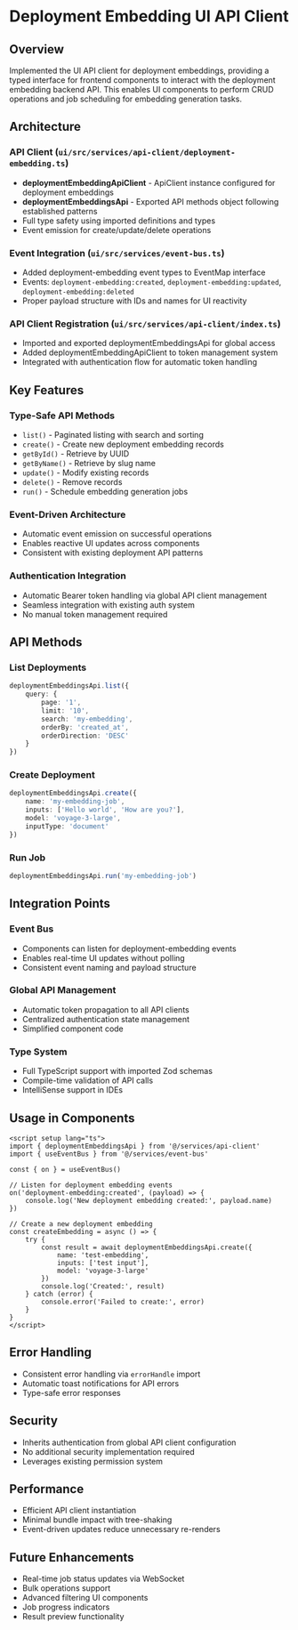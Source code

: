 # Deployment Embedding UI API Client

## Overview
Implemented the UI API client for deployment embeddings, providing a typed interface for frontend components to interact with the deployment embedding backend API. This enables UI components to perform CRUD operations and job scheduling for embedding generation tasks.

## Architecture

### API Client (`ui/src/services/api-client/deployment-embedding.ts`)
- **deploymentEmbeddingApiClient** - ApiClient instance configured for deployment embeddings
- **deploymentEmbeddingsApi** - Exported API methods object following established patterns
- Full type safety using imported definitions and types
- Event emission for create/update/delete operations

### Event Integration (`ui/src/services/event-bus.ts`)
- Added deployment-embedding event types to EventMap interface
- Events: `deployment-embedding:created`, `deployment-embedding:updated`, `deployment-embedding:deleted`
- Proper payload structure with IDs and names for UI reactivity

### API Client Registration (`ui/src/services/api-client/index.ts`)
- Imported and exported deploymentEmbeddingsApi for global access
- Added deploymentEmbeddingApiClient to token management system
- Integrated with authentication flow for automatic token handling

## Key Features

### Type-Safe API Methods
- `list()` - Paginated listing with search and sorting
- `create()` - Create new deployment embedding records
- `getById()` - Retrieve by UUID
- `getByName()` - Retrieve by slug name
- `update()` - Modify existing records
- `delete()` - Remove records
- `run()` - Schedule embedding generation jobs

### Event-Driven Architecture
- Automatic event emission on successful operations
- Enables reactive UI updates across components
- Consistent with existing deployment API patterns

### Authentication Integration
- Automatic Bearer token handling via global API client management
- Seamless integration with existing auth system
- No manual token management required

## API Methods

### List Deployments
```typescript
deploymentEmbeddingsApi.list({
    query: {
        page: '1',
        limit: '10',
        search: 'my-embedding',
        orderBy: 'created_at',
        orderDirection: 'DESC'
    }
})
```

### Create Deployment
```typescript
deploymentEmbeddingsApi.create({
    name: 'my-embedding-job',
    inputs: ['Hello world', 'How are you?'],
    model: 'voyage-3-large',
    inputType: 'document'
})
```

### Run Job
```typescript
deploymentEmbeddingsApi.run('my-embedding-job')
```

## Integration Points

### Event Bus
- Components can listen for deployment-embedding events
- Enables real-time UI updates without polling
- Consistent event naming and payload structure

### Global API Management
- Automatic token propagation to all API clients
- Centralized authentication state management
- Simplified component code

### Type System
- Full TypeScript support with imported Zod schemas
- Compile-time validation of API calls
- IntelliSense support in IDEs

## Usage in Components

```vue
<script setup lang="ts">
import { deploymentEmbeddingsApi } from '@/services/api-client'
import { useEventBus } from '@/services/event-bus'

const { on } = useEventBus()

// Listen for deployment embedding events
on('deployment-embedding:created', (payload) => {
    console.log('New deployment embedding created:', payload.name)
})

// Create a new deployment embedding
const createEmbedding = async () => {
    try {
        const result = await deploymentEmbeddingsApi.create({
            name: 'test-embedding',
            inputs: ['test input'],
            model: 'voyage-3-large'
        })
        console.log('Created:', result)
    } catch (error) {
        console.error('Failed to create:', error)
    }
}
</script>
```

## Error Handling

- Consistent error handling via `errorHandle` import
- Automatic toast notifications for API errors
- Type-safe error responses

## Security

- Inherits authentication from global API client configuration
- No additional security implementation required
- Leverages existing permission system

## Performance

- Efficient API client instantiation
- Minimal bundle impact with tree-shaking
- Event-driven updates reduce unnecessary re-renders

## Future Enhancements

- Real-time job status updates via WebSocket
- Bulk operations support
- Advanced filtering UI components
- Job progress indicators
- Result preview functionality

